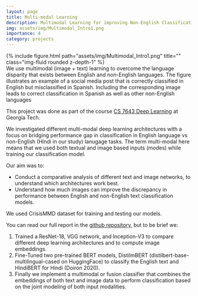 ```yaml
---
layout: page
title: Multi-modal Learning
description: Multimodal Learning for improving Non-English Classification tasks
img: assets/img/Multimodal_Intro1.png
importance: 4
category: projects
---
```


<div class="row">
    <div class="col-sm mt-3 mt-md-0">
        {% include figure.html path="assets/img/Multimodal_Intro1.png" title="" class="img-fluid rounded z-depth-1" %}
    </div>
</div>
<div class="caption">
    We use multimodal (image + text) learning to overcome the language disparity that exists between English and non-English languages. The figure illustrates an example of a social media post that is correctly classified in English but misclassified in Spanish. Including the corresponding image leads to correct classification in Spanish as well as other non-English languages
</div>

This project was done as part of the course [CS 7643 Deep Learning](https://www.cc.gatech.edu/classes/AY2023/cs7643_spring/) at Georgia Tech.

We investigated different multi-modal deep learning architectures with a focus on bridging performance gap in classification in English language vs non-English (Hindi in our study) lanugage tasks. 
The term multi-modal here means that we used both textual and image based inputs (modes) while training our classification model.

Our aim was to:
* Conduct a comparative analysis of different text and image networks, to understand which architectures work best. 
* Understand how much images can improve the discrepancy in performance between English and non-English text classification models.

We used CrisisMMD dataset for training and testing our models.

You can read our full report in the [github repository](https://github.com/sshourie/Multimodal_Learning/tree/main), but to be brief we:
1. Trained a ResNet-18, VGG network, and Inception-V3 to compare different deep learning architectures and to compute image embeddings.
2. Fine-Tuned two pre-trained BERT models, DistilmBERT (distilbert-base-multilingual-cased on HuggingFace) to classify the English text and HindiBERT for Hindi (Doiron 2020).
3. Finally we implement a multimodal or fusion classifier that combines the embeddings of both text and image data to perform classification based on the joint modeling of both input modalities.